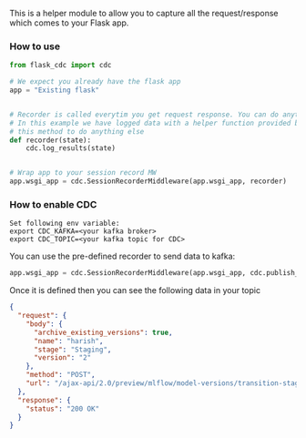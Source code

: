 This is a helper module to allow you to capture all the request/response which comes to your Flask app.

### How to use

```python
from flask_cdc import cdc

# We expect you already have the flask app 
app = "Existing flask"


# Recorder is called everytim you get request response. You can do anything you want
# In this example we have logged data with a helper function provided by cdc. You can change
# this method to do anything else
def recorder(state):
    cdc.log_results(state)


# Wrap app to your session record MW    
app.wsgi_app = cdc.SessionRecorderMiddleware(app.wsgi_app, recorder)

```

### How to enable CDC

```shell
Set following env variable:
export CDC_KAFKA=<your kafka broker>
export CDC_TOPIC=<your kafka topic for CDC>
```

You can use the pre-defined recorder to send data to kafka:
```python
app.wsgi_app = cdc.SessionRecorderMiddleware(app.wsgi_app, cdc.publish_result_to_kafka)
```

Once it is defined then you can see the following data in your topic

```json
{
  "request": {
    "body": {
      "archive_existing_versions": true,
      "name": "harish",
      "stage": "Staging",
      "version": "2"
    },
    "method": "POST",
    "url": "/ajax-api/2.0/preview/mlflow/model-versions/transition-stage"
  },
  "response": {
    "status": "200 OK"
  }
}
```